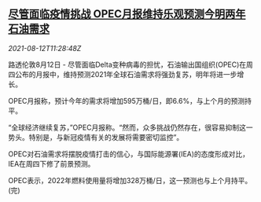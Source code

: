<!--1628769663000-->
[尽管面临疫情挑战 OPEC月报维持乐观预测今明两年石油需求](https://cn.reuters.com/article/opec-forecast-demands-0812-thur-idCNKBS2FD15Q)
------

<div><i>2021-08-12T11:28:48Z</i></div><p>路透伦敦8月12日 - 尽管面临Delta变种病毒的担忧，石油输出国组织(OPEC)在周四公布的月报中，维持预测2021年全球石油需求将强劲复苏，明年将进一步增长。</p><p>OPEC月报称，预计今年的需求将增加595万桶/日，即6.6%，与上个月的预测持平。</p><p>“全球经济继续复苏，”OPEC月报称。“然而，众多挑战仍然存在，很容易抑制这一势头。特别是，与新冠疫情有关的发展将需要密切监控”。</p><p>OPEC对石油需求将摆脱疫情打击的信心，与国际能源署(IEA)的态度形成对比，IEA在周四下修了前景预测。</p><p>OPEC表示，2022年燃料使用量将增加328万桶/日，这一预测也与上个月持平。(完)</p>
